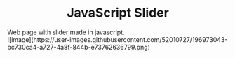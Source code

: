 <h1 align='center'>JavaScript Slider</h1>
Web page with slider made in javascript.
<br>
![image](https://user-images.githubusercontent.com/52010727/196973043-bc730ca4-a727-4a8f-844b-e73762636799.png)
